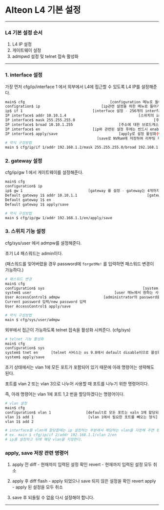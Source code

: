 # Alteon L4 기본 설정

---

### L4 기본 설정 순서

1. L4 IP 설정
2. 게이트웨이 설정
3. admpwd 설정 및 telnet 접속 활성화

---

### 1. interface 설정

가장 먼저 cfg/ip/interface 1 에서 외부에서 L4에 접근할 수 있도록 L4 IP를 설정해준다.

```bash
main$ cfg                                       [configuration 메뉴로 들어가는 명령어]
configration$ ip                            [ip관련 설정을 위한 메뉴로 들어가는 명령어]
ip$ if 1                                [interface 설정 - 256개의 interface 설정 가능]
IP interface$ addr 10.10.1.4                                 [스위치의 interface 주소]
IP interface$ mask 255.255.255.0                                    [주소에 대한 mask]
IP interface$ broad 10.10.1.255                     [주소에 대한 브로드캐스트 address]
IP interface$ en                        [ip와 관련된 설정 후에는 반드시 enable 해야함]
IP interface$ apply/save                            [apply로 설정 활성화(메모리 저장)]
                                          [save로 NVRam에 저장하여 리부팅 후에도 사용]
# 약식 구성방법
main $ cfg/ip/if 1/addr 192.168.1.2/mask 255.255.255.0/broad 192.168.1.255/en
```

### 2. gateway 설정

cfg/ip/gw 1 에서 게이트웨이를 설정해준다.

```bash
main$ cfg
configuration$ ip
ip$ gw 1                              [gateway 를 설정 - gateway는 4개까지 설정 가능]
Default gateway 1$ addr 10.10.1.1                                [gateway 주소 설정]
Default gateway 1$ en                                    
Default gateway 1$ apply/save

# 약식 구성방법
main $ cfg/ip/gw 1/addr 192.168.1.1/en/apply/save
```

### 3. 스위치 기능 설정

cfg/sys/user 에서 admpw를 설정해준다.

초기 L4 패스워드는 admin이다.

(패스워드를 잊어버렸을 경우 password에 `forgetMe!` 를 입력하면 패스워드 변경이 가능하다.)

```bash
# 패스워드 변경
main$ cfg
configuration$ sys                                             [system 메뉴로 들어감]
system$ user                                      [user 메뉴에서 원하는 사용자를 선택]
User AccessControl$ admpw                    [administrator의 password를 변경시 선택]
Current password 입력/new password 입력
User AccessControl$ apply/save

# 약식 구성방법
main $ cfg/sys/user/admpw
```

외부에서 접근이 가능하도록 telnet 접속을 활성화 시켜준다. (cfg/sys)

```bash
# telnet 기능 활성화
main$ cfg
configuration$ sys
system$ tnet en      [telnet 서비스는 os 9.0에서 default disable이므로 활성화 시켜줌]
system$ apply/save
```

초기 상태에서는 vlan 1에 모든 포트가 포함되어 있기 때문에 아래 명령어는 생략해도 된다.

포트를 vlan 2 또는 vlan 3으로 나누어 사용할 때 포트를 나누기 위한 명령어이다.

즉, 아래 명령어는 vlan 1에 포트 1,2 번을 할당하겠다는 명령어이다.

```bash
# vlan 설정
main$ cfg
configuration$ vlan 1                [default로 모든 포트는 valn 1에 할당되어 있다.]
vlan 1$ add 1                         [vlan 1에서 필요한 포트를 빼오는 형식]
vlan 1$ add 2

# interface를 vlan에 할당할때는 ip 설정하는 부분에서 해당하는 vlan을 지정해 주면 된다.
# ex. main $ cfg/ip/if 2/addr 192.168.1.1/vlan 2/en
# ip를 설정하고 뒤에 해당 vlan을 지정한다.
```

### apply, save 저장 관련 명령어

1. apply 전
diff          - 현재까지 입력된 설정 확인
revert      - 현재까지 입력된 설정 모두 취소

2. apply 후
diff flash   - apply 되었으나 save 되지 않은 설정을 확인
revert apply  - apply 된 설정을 모두 취소

3. save 후
되돌릴 수 없음 다시 설정해야 합니다.

---
